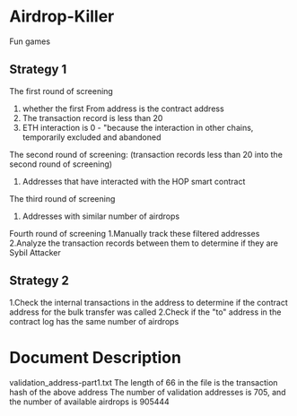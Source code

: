 # Airdrop-Killer
Fun games

## Strategy 1

The first round of screening
1. whether the first From address is the contract address
2. The transaction record is less than 20
3. ETH interaction is 0 - "because the interaction in other chains, temporarily excluded and abandoned

The second round of screening: (transaction records less than 20 into the second round of screening)
1. Addresses that have interacted with the HOP smart contract

The third round of screening
1. Addresses with similar number of airdrops 

Fourth round of screening
1.Manually track these filtered addresses
2.Analyze the transaction records between them to determine if they are Sybil Attacker

## Strategy 2

1.Check the internal transactions in the address to determine if the contract address for the bulk transfer was called
2.Check if the "to" address in the contract log has the same number of airdrops

# Document Description
validation_address-part1.txt
The length of 66 in the file is the transaction hash of the above address
The number of validation addresses is 705, and the number of available airdrops is 905444
